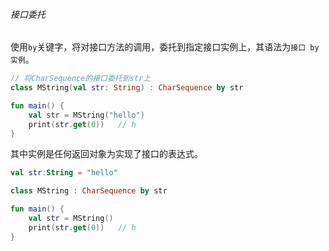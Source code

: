 ###### 接口委托

使用`by`关键字，将对接口方法的调用，委托到指定接口实例上，其语法为`接口 by 实例`。

```kotlin
// 将CharSequence的接口委托到str上
class MString(val str: String) : CharSequence by str

fun main() {
    val str = MString("hello")
    print(str.get(0))   // h
}
```

其中实例是任何返回对象为实现了接口的表达式。

```kotlin
val str:String = "hello"

class MString : CharSequence by str

fun main() {
    val str = MString()
    print(str.get(0))   // h
}
```

